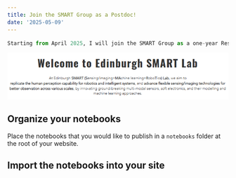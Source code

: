 ```yaml
---
title: Join the SMART Group as a Postdoc!
date: '2025-05-09'
---
```



```python
Starting from April 2025, I will join the SMART Group as a one-year Research Associate, working under the supervision of Dr. Yunjie Yang.
```

    
![png](Smart.png)
    

## Organize your notebooks

Place the notebooks that you would like to publish in a `notebooks` folder at the root of your website.

## Import the notebooks into your site




